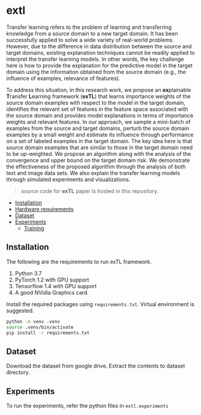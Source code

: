 # extl

Transfer learning refers to the problem of learning and transferring knowledge from a source domain to a new target domain. It has been successfully applied to solve a wide variety of real-world problems. However, due to the difference in data distribution between the source and target domains, existing explanation techniques cannot be readily applied to interpret the transfer learning models. In other words, the key challenge here is how to provide the explanation for the predictive model in the target domain using the information obtained from the source domain (e.g., the influence of examples, relevance of features).

To address this situation, in this research work, we propose an **ex**plainable **T**ransfer **L**earning framework (**exTL**) that learns importance weights of the source domain examples with respect to the model in the target domain, identifies the relevant set of features in the feature space associated with the source domain and provides model explanations in terms of importance weights and relevant features. In our approach, we sample a  mini-batch of examples from the source and target domains, perturb the source domain examples by a small weight and estimate its influence through performance on a set of labeled examples in the target domain. The key idea here is that source domain examples that are similar to those in the target domain need to be up-weighted. We propose an algorithm along with the analysis of the convergence and upper bound on the target domain risk. We demonstrate the effectiveness of the proposed algorithm through the analysis of both text and image data sets. We also explain the transfer learning models through simulated experiments and visualizations. 

> source code for **exTL** paper is hosted in this repository.

- [Installation](#installation)
- [Hardware requirements](#hardware-requirements)
- [Dataset](#dataset)
- [Experiments](#experiments)
  - [Training](#training)




## Installation

The following are the requirements to run exTL framework.
1. Python 3.7
1. PyTorch 1.2 with GPU support
1. Tensorflow 1.4 with GPU support
1. A good NVidia Graphics card.

Install the required packages using `requirements.txt`. Virtual environment is suggested.
```bash
python -m venv .venv
source .venv/bin/activate
pip install -r requirements.txt
```

## Dataset

Download the dataset from google drive. Extract the contents to dataset directory.


## Experiments
To run the experiments, refer the python files in `extl.experiments`


